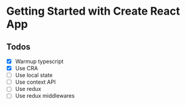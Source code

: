 # Getting Started with Create React App

## Todos
- [x] Warmup typescript
- [x] Use CRA
- [ ] Use local state
- [ ] Use context API
- [ ] Use redux
- [ ] Use redux middlewares
